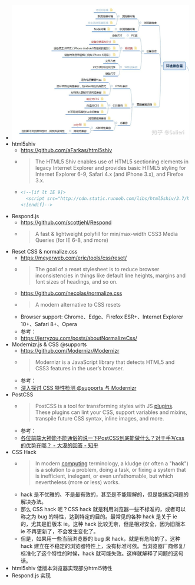 - ![image.png](../assets/image_1662525323553_0.png)
- html5shiv
	- https://github.com/aFarkas/html5shiv
	- > The HTML5 Shiv enables use of HTML5 sectioning elements in legacy Internet Explorer and provides basic HTML5 styling for Internet Explorer 6-9, Safari 4.x (and iPhone 3.x), and Firefox 3.x.
	- ``` HTML
	  <!--[if lt IE 9]>
	    <script src="http://cdn.static.runoob.com/libs/html5shiv/3.7/html5shiv.min.js"></script>
	  <![endif]-->
	  ```
- Respond.js
	- https://github.com/scottjehl/Respond
	- > A fast & lightweight polyfill for min/max-width CSS3 Media Queries (for IE 6-8, and more)
- Reset CSS & normalize.css
	- https://meyerweb.com/eric/tools/css/reset/
	- > The goal of a reset stylesheet is to reduce browser inconsistencies in things like default line heights, margins and font sizes of headings, and so on.
	- https://github.com/necolas/normalize.css
	- > A modern alternative to CSS resets
	- Browser support: Chrome、Edge、Firefox ESR+、Internet Explorer 10+、Safari 8+、Opera
	- 参考：
	- https://jerryzou.com/posts/aboutNormalizeCss/
- Modernizr.js & CSS @supports
	- https://github.com/Modernizr/Modernizr
	- > Modernizr is a JavaScript library that detects HTML5 and CSS3 features in the user’s browser.
	- 参考：
	- [深入探讨 CSS 特性检测 @supports 与 Modernizr](https://juejin.cn/post/6844903465567649800)
- PostCSS
	- > PostCSS is a tool for transforming styles with JS [plugins](https://www.zhihu.com/search?q=plugins&search_source=Entity&hybrid_search_source=Entity&hybrid_search_extra=%7B%22sourceType%22%3A%22article%22%2C%22sourceId%22%3A%2238715068%22%7D). These plugins can lint your CSS, support variables and mixins, transpile future CSS syntax, inline images, and more.
	- 参考：
	- [各位前端大神能不能通俗的说一下PostCSS到底能做什么？对于手写css的优势在哪？ - 大漠的回答 - 知乎](https://www.zhihu.com/question/46312839/answer/190501092)
- CSS Hack
	- > In modern [computing](https://link.zhihu.com/?target=http%3A//en.wikipedia.org/wiki/Computer_science) terminology, a kludge (or often a "**hack**") is a solution to a problem, doing a task, or fixing a system that is inefficient, inelegant, or even unfathomable, but which nevertheless (more or less) works.
	- hack 是不优雅的、不是最有效的，甚至是不能理解的，但是能搞定问题的解决办法。
	- 那么 CSS hack 呢？CSS hack 就是利用浏览器一些不标准的，或者可以称之为 bug 的特性，达到特定的目的。最常见的各种 hack 是关于 ie 的，尤其是旧版本 ie。这种 hack 比较无奈，但是相对安全，因为旧版本 ie 不再更新了，不会发生变化了。
	- 但是，如果用一些当前浏览器的 bug 来 hack，就是有危险的了。这种 hack 建立在不稳定的浏览器特性上，没有标准可依。当浏览器厂商修复/标准化了这个特性的时候，hack 就可能失效。这样就解释了问题的这句话。
- html5shiv 低版本浏览器实现部分html5特性
- Respond.js 实现